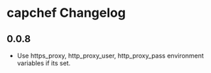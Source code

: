 capchef Changelog
=====================

0.0.8
-----

 - Use https_proxy, http_proxy_user, http_proxy_pass environment variables if its set.
